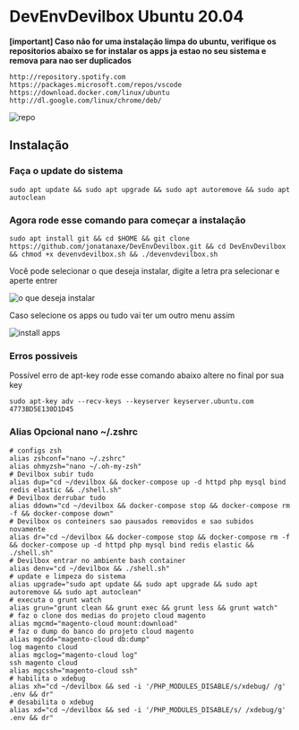# DevEnvDevilbox Ubuntu 20.04

**[important]
Caso não for uma instalação limpa do ubuntu, verifique os repositorios abaixo se for instalar os apps ja estao no seu sistema e remova para nao ser duplicados**
```
http://repository.spotify.com
https://packages.microsoft.com/repos/vscode
https://download.docker.com/linux/ubuntu
http://dl.google.com/linux/chrome/deb/
```
![repo](https://i.imgur.com/Jk4Uy6S.png)

## Instalação 

### Faça o update do sistema

```
sudo apt update && sudo apt upgrade && sudo apt autoremove && sudo apt autoclean
```

### Agora rode esse comando para começar a instalação

```
sudo apt install git && cd $HOME && git clone https://github.com/jonatanaxe/DevEnvDevilbox.git && cd DevEnvDevilbox && chmod +x devenvdevilbox.sh && ./devenvdevilbox.sh
```
Você pode selecionar o que deseja instalar, digite a letra pra selecionar e aperte entrer

![o que deseja instalar](https://i.imgur.com/JqD1Toi.png)

Caso selecione os apps ou tudo vai ter um outro menu assim 

![install apps](https://i.imgur.com/gOMsclV.png)


### Erros possiveis

Possível erro de apt-key rode esse comando abaixo altere no final por sua key
```
sudo apt-key adv --recv-keys --keyserver keyserver.ubuntu.com 4773BD5E130D1D45
```

### Alias Opcional nano ~/.zshrc

```
# configs zsh
alias zshconf="nano ~/.zshrc"
alias ohmyzsh="nano ~/.oh-my-zsh"
# Devilbox subir tudo
alias dup="cd ~/devilbox && docker-compose up -d httpd php mysql bind redis elastic && ./shell.sh"
# Devilbox derrubar tudo
alias ddown="cd ~/devilbox && docker-compose stop && docker-compose rm -f && docker-compose down"
# Devilbox os conteiners sao pausados removidos e sao subidos novamente 
alias dr="cd ~/devilbox && docker-compose stop && docker-compose rm -f && docker-compose up -d httpd php mysql bind redis elastic && ./shell.sh"
# Devilbox entrar no ambiente bash container
alias denv="cd ~/devilbox && ./shell.sh"
# update e limpeza do sistema
alias upgrade="sudo apt update && sudo apt upgrade && sudo apt autoremove && sudo apt autoclean"
# executa o grunt watch
alias grun="grunt clean && grunt exec && grunt less && grunt watch"
# faz o clone dos medias do projeto cloud magento
alias mgcmd="magento-cloud mount:download"
# faz o dump do banco do projeto cloud magento
alias mgcdd="magento-cloud db:dump"
log magento cloud 
alias mgclog="magento-cloud log"
ssh magento cloud 
alias mgcssh="magento-cloud ssh"
# habilita o xdebug
alias xh="cd ~/devilbox && sed -i '/PHP_MODULES_DISABLE/s/xdebug/ /g' .env && dr"
# desabilita o xdebug
alias xd="cd ~/devilbox && sed -i '/PHP_MODULES_DISABLE/s/ /xdebug/g' .env && dr"

```

